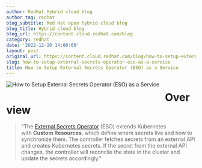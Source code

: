 ```yaml
---
author: RedHat Hybrid cloud blog
author_tag: redhat
blog_subtitle: Red Hat open hybrid cloud blog
blog_title: Hybrid cloud blog
blog_url: https://content.cloud.redhat.com/blog
category: redhat
date: '2022-12-20 14:00:00'
layout: post
original_url: https://content.cloud.redhat.com/blog/how-to-setup-external-secrets-operator-eso-as-a-service
slug: how-to-setup-external-secrets-operator-eso-as-a-service
title: How to Setup External Secrets Operator (ESO) as a Service
---
```


<div class="hs-featured-image-wrapper"> 
 <a class="hs-featured-image-link" href="https://content.cloud.redhat.com/blog/how-to-setup-external-secrets-operator-eso-as-a-service" title=""> <img alt="How to Setup External Secrets Operator (ESO) as a Service" class="hs-featured-image" src="https://content.cloud.redhat.com/hubfs/eso-as-a-service-diagram.png" style="width: auto !important; float: left; margin: 0 15px 15px 0;" /> </a> 
</div>
 
<h1>Overview</h1> 
<blockquote> 
 <p>"The<span>&nbsp;</span><a href="https://external-secrets.io/">External Secrets Operator</a><span>&nbsp;</span>(ESO) extends Kubernetes with<span>&nbsp;</span><strong>Custom Resources</strong>, which define where secrets live and how to synchronize them. The controller fetches secrets from an external API and creates Kubernetes secrets. If the secret from the external API changes, the controller will reconcile the state in the cluster and update the secrets accordingly."</p>
 
</blockquote>  
<img alt="" height="1" src="https://track.hubspot.com/__ptq.gif?a=4305976&amp;k=14&amp;r=https%3A%2F%2Fcontent.cloud.redhat.com%2Fblog%2Fhow-to-setup-external-secrets-operator-eso-as-a-service&amp;bu=https%253A%252F%252Fcontent.cloud.redhat.com%252Fblog&amp;bvt=rss" style="width: 1px!important;" width="1" />
